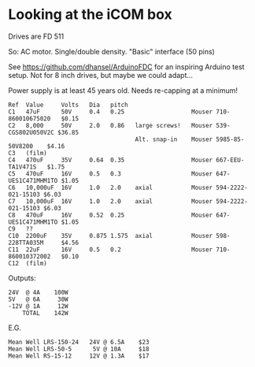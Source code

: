 # Looking at the iCOM box

Drives are FD 511

So:  AC motor.  Single/double density.  "Basic" interface (50 pins)

See https://github.com/dhansel/ArduinoFDC for an inspiring Arduino test setup.
Not for 8 inch drives, but maybe we could adapt...

Power supply is at least 45 years old.  Needs re-capping at a minimum!

    Ref  Value     Volts   Dia   pitch
	C1   47uF      50V     0.4   0.25                   Mouser 710-860010675020   $0.15
	C2   8,000     50V     2.0   0.86   large screws!   Mouser 539-CGS802U050V2C $36.85
                                        Alt. snap-in    Mouser 5985-85-50V8200    $4.16
	C3   (film)
	C4   470uF     35V     0.64  0.35                   Mouser 667-EEU-TA1V471S   $1.75
	C5   470uF     16V     0.5   0.3                    Mouser 647-UES1C471MHM1TO $1.05
	C6   10,000uF  16V     1.0   2.0    axial           Mouser 594-2222-021-15103 $6.03
	C7   10,000uF  16V     1.0   2.0    axial           Mouser 594-2222-021-15103 $6.03
	C8   470uF     16V     0.52  0.25                   Mouser 647-UES1C471MHM1TO $1.05
	C9   ??
	C10  2200uF    35V     0.875 1.575  axial           Mouser 598-228TTA035M     $4.56
	C11  22uF      16V     0.5   0.2                    Mouser 710-860010372002   $0.10
	C12  (film)
	
Outputs:

	24V  @ 4A    100W
	5V   @ 6A     30W
	-12V @ 1A     12W
		TOTAL    142W
		
E.G.

	Mean Well LRS-150-24   24V @ 6.5A    $23
	Mean Well LRS-50-5      5V @ 10A     $18
	Mean Well RS-15-12     12V @ 1.3A    $17

